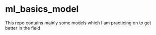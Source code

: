 # ml_basics_model
This repo contains mainly some models which I am practicing on to get better in the field
